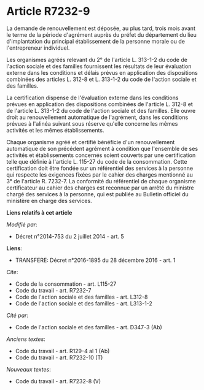 # Article R7232-9

La demande de renouvellement est déposée, au plus tard, trois mois avant le terme de la période d'agrément auprès du préfet
du département du lieu d'implantation du principal établissement de la personne morale ou de l'entrepreneur individuel. 

Les organismes agréés relevant du 2° de l'article L. 313-1-2 du code de l'action sociale et des familles fournissent les
résultats de leur évaluation externe dans les conditions et délais prévus en application des dispositions combinées des
articles L. 312-8 et L. 313-1-2 du code de l'action sociale et des familles. 

La certification dispense de l'évaluation externe dans les conditions prévues en application des dispositions combinées de
l'article L. 312-8 et de l'article L. 313-1-2 du code de l'action sociale et des familles. Elle ouvre droit au renouvellement
automatique de l'agrément, dans les conditions prévues à l'alinéa suivant sous réserve qu'elle concerne les mêmes activités
et les mêmes établissements. 

Chaque organisme agréé et certifié bénéficie d'un renouvellement automatique de son précédent agrément à condition que
l'ensemble de ses activités et établissements concernés soient couverts par une certification telle que définie à l'article
L. 115-27 du code de la consommation. Cette certification doit être fondée sur un référentiel des services à la personne qui
respecte les exigences fixées par le cahier des charges mentionné au 3° de l'article R. 7232-7. La conformité du référentiel
de chaque organisme certificateur au cahier des charges est reconnue par              un arrêté du ministre chargé des
services à la personne, qui est publiée au Bulletin officiel du ministère en charge des services.

**Liens relatifs à cet article**

_Modifié par_:

  - Décret n°2014-753 du 2 juillet 2014 - art. 5

**Liens**:

  - TRANSFERE: Décret n°2016-1895 du 28 décembre 2016 - art. 1

_Cite_:

  - Code de la consommation - art. L115-27
  - Code du travail - art. R7232-7
  - Code de l'action sociale et des familles - art. L312-8
  - Code de l'action sociale et des familles - art. L313-1-2

_Cité par_:

  - Code de l'action sociale et des familles - art. D347-3 (Ab)

_Anciens textes_:

  - Code du travail - art. R129-4 al 1 (Ab)
  - Code du travail - art. R7232-10 (T)

_Nouveaux textes_:

  - Code du travail - art. R7232-8 (V)
